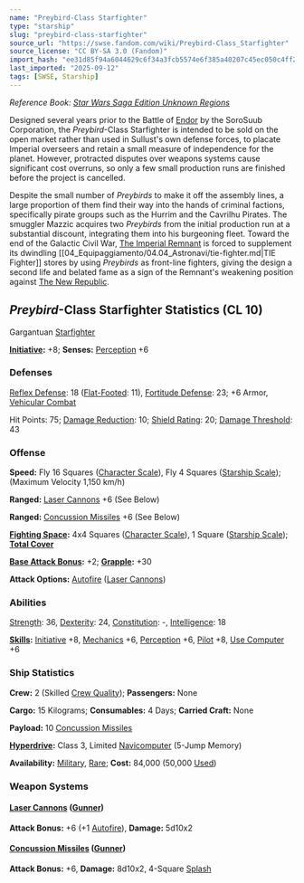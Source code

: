 ```yaml
---
name: "Preybird-Class Starfighter"
type: "starship"
slug: "preybird-class-starfighter"
source_url: "https://swse.fandom.com/wiki/Preybird-Class_Starfighter"
source_license: "CC BY-SA 3.0 (Fandom)"
import_hash: "ee31d85f94a6044629c6f34a3fcb5574e6f385a40207c45ec050c4ff2f000fe4"
last_imported: "2025-09-12"
tags: [SWSE, Starship]
---
```

*Reference Book: [Star Wars Saga Edition Unknown Regions](https://swse.fandom.com/wiki/Star_Wars_Saga_Edition_Unknown_Regions)*

Designed several years prior to the Battle of [Endor](https://swse.fandom.com/wiki/Endor) by the SoroSuub Corporation, the *Preybird*-Class Starfighter is intended to be sold on the open market rather than used in Sullust's own defense forces, to placate Imperial overseers and retain a small measure of independence for the planet. However, protracted disputes over weapons systems cause significant cost overruns, so only a few small production runs are finished before the project is cancelled.

Despite the small number of *Preybirds* to make it off the assembly lines, a large proportion of them find their way into the hands of criminal factions, specifically pirate groups such as the Hurrim and the Cavrilhu Pirates. The smuggler Mazzic acquires two *Preybirds* from the initial production run at a substantial discount, integrating them into his burgeoning fleet. Toward the end of the Galactic Civil War, [The Imperial Remnant](https://swse.fandom.com/wiki/The_Imperial_Remnant) is forced to supplement its dwindling [[04_Equipaggiamento/04.04_Astronavi/tie-fighter.md|TIE Fighter]] stores by using *Preybirds* as front-line fighters, giving the design a second life and belated fame as a sign of the Remnant's weakening position against [The New Republic](https://swse.fandom.com/wiki/The_New_Republic).

## *Preybird*-Class Starfighter Statistics (CL 10)
Gargantuan [Starfighter](https://swse.fandom.com/wiki/Starfighter)

**[Initiative](https://swse.fandom.com/wiki/Initiative):** +8; **Senses:** [Perception](https://swse.fandom.com/wiki/Perception) +6
### Defenses
[Reflex Defense](https://swse.fandom.com/wiki/Reflex_Defense_(Vehicles)): 18 ([Flat-Footed](https://swse.fandom.com/wiki/Flat-Footed): 11), [Fortitude Defense](https://swse.fandom.com/wiki/Fortitude_Defense_(Vehicles)): 23; +6 Armor, [Vehicular Combat](https://swse.fandom.com/wiki/Vehicular_Combat)

Hit Points: 75; [Damage Reduction](https://swse.fandom.com/wiki/Damage_Reduction): 10; [Shield Rating](https://swse.fandom.com/wiki/Shield_Rating): 20; [Damage Threshold](https://swse.fandom.com/wiki/Damage_Threshold_(Vehicles)): 43
### Offense
**Speed:** Fly 16 Squares ([Character Scale](https://swse.fandom.com/wiki/Character_Scale)), Fly 4 Squares ([Starship Scale](https://swse.fandom.com/wiki/Starship_Scale)); (Maximum Velocity 1,150 km/h)

**Ranged:** [Laser Cannons](https://swse.fandom.com/wiki/Laser_Cannons) +6 (See Below)

**Ranged:** [Concussion Missiles](https://swse.fandom.com/wiki/Concussion_Missiles) +6 (See Below)

**[Fighting Space](https://swse.fandom.com/wiki/Fighting_Space):** 4x4 Squares ([Character Scale](https://swse.fandom.com/wiki/Character_Scale)), 1 Square ([Starship Scale](https://swse.fandom.com/wiki/Starship_Scale)); **[Total Cover](https://swse.fandom.com/wiki/Total_Cover)**

**[Base Attack Bonus](https://swse.fandom.com/wiki/Base_Attack_Bonus):** +2; **[Grapple](https://swse.fandom.com/wiki/Grapple):** +30

**Attack Options:** [Autofire](https://swse.fandom.com/wiki/Autofire_(Vehicle_Combat)) ([Laser Cannons](https://swse.fandom.com/wiki/Laser_Cannons))
### Abilities
[Strength](https://swse.fandom.com/wiki/Strength): 36, [Dexterity](https://swse.fandom.com/wiki/Dexterity): 24, [Constitution](https://swse.fandom.com/wiki/Constitution): -, [Intelligence](https://swse.fandom.com/wiki/Intelligence): 18

**[Skills](https://swse.fandom.com/wiki/Skills):** [Initiative](https://swse.fandom.com/wiki/Initiative) +8, [Mechanics](https://swse.fandom.com/wiki/Mechanics) +6, [Perception](https://swse.fandom.com/wiki/Perception) +6, [Pilot](https://swse.fandom.com/wiki/Pilot) +8, [Use Computer](https://swse.fandom.com/wiki/Use_Computer) +6
### Ship Statistics
**Crew:** 2 (Skilled [Crew Quality](https://swse.fandom.com/wiki/Crew_Quality)); **Passengers:** None

**Cargo:** 15 Kilograms; **Consumables:** 4 Days; **Carried Craft:** None

**Payload:** 10 [Concussion Missiles](https://swse.fandom.com/wiki/Concussion_Missiles)

**[Hyperdrive](https://swse.fandom.com/wiki/Hyperdrive):** Class 3, Limited [Navicomputer](https://swse.fandom.com/wiki/Navicomputer) (5-Jump Memory)

**Availability:** [Military](https://swse.fandom.com/wiki/Military), [Rare](https://swse.fandom.com/wiki/Rare); **Cost:** 84,000 (50,000 [Used](https://swse.fandom.com/wiki/Used))
### Weapon Systems
#### **[Laser Cannons](https://swse.fandom.com/wiki/Laser_Cannons) ([Gunner](https://swse.fandom.com/wiki/Gunner))**
**Attack Bonus:** +6 (+1 [Autofire](https://swse.fandom.com/wiki/Autofire_(Vehicle_Combat))), **Damage:** 5d10x2
#### **[Concussion Missiles](https://swse.fandom.com/wiki/Concussion_Missiles) ([Gunner](https://swse.fandom.com/wiki/Gunner))**
**Attack Bonus:** +6, **Damage:** 8d10x2, 4-Square [Splash](https://swse.fandom.com/wiki/Splash)